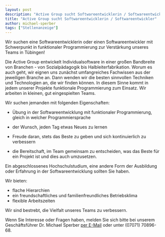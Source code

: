 ```yaml
---
layout: post
description: "Active Group sucht Softwareentwicklerin / Softwareentwickler"
title: "Active Group sucht Softwareentwicklerin / Softwareentwickler"
author: michael-sperber
tags: ["Stellenanzeige"]
---
```


Wir suchen eine Softwareentwicklerin oder einen
Softwareentwickler mit Schwerpunkt in funktionaler Programmierung zur
Verstärkung unseres Teams in Tübingen!

<!-- more start -->

Die Active Group entwickelt Individualsoftware in einer großen
Bandbreite von Branchen - von Sozialpädagogik bis
Halbleiterfabrikation.  Worum es auch geht, wir eignen uns zunächst
umfangreiches Fachwissen aus der jeweiligen Branche an.  Dann wenden
wir die besten sinnvollen Techniken und Technologien an, die wir
finden können.  In diesem Sinne kommt in jedem unserer Projekte
funktionale Programmierung zum Einsatz.  Wir arbeiten in kleinen, gut
eingespielten Teams.

Wir suchen jemanden mit folgenden Eigenschaften:

- Übung in der Softwareentwicklung mit funktionaler Programmierung,
  gleich in welcher Programmiersprache

- der Wunsch, jeden Tag etwas Neues zu lernen

- Freude daran, stets das Beste zu geben und sich kontinuierlich zu verbessern

- die Bereitschaft, im Team gemeinsam zu entscheiden, was das Beste
  für ein Projekt ist und dies auch umzusetzen.

Ein abgeschlossenes Hochschulstudium, eine andere Form der Ausbildung
oder Erfahrung in der Softwareentwicklung sollten Sie haben.

Wir bieten:

- flache Hierarchien 
- ein freundschaftliches und familienfreundliches Betriebsklima
- flexible Arbeitszeiten

Wir sind bestrebt, die Vielfalt unseres Teams zu verbessern.

Wenn Sie Interesse oder Fragen haben, melden Sie sich bitte bei
unserem Geschäftsführer Dr. Michael
Sperber [per E-Mail](mailto:michael.sperber@active-group.de) oder
unter (07071) 70896-68.

<!-- more end -->
